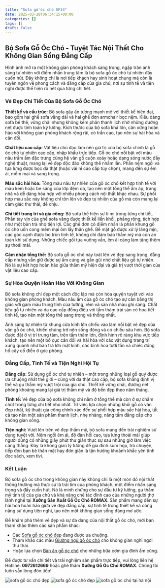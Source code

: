 ```yaml
---
title: "Sofa gỗ óc chó SF34"
date: 2025-03-28T06:34:15+00:00
categories: []
tags: []
draft: false
---
```

## Bộ Sofa Gỗ Óc Chó - Tuyệt Tác Nội Thất Cho Không Gian Sống Đẳng Cấp

Hình ảnh mở ra một không gian phòng khách sang trọng, ngập tràn ánh sáng tự nhiên với điểm nhấn trung tâm là bộ sofa gỗ óc chó tự nhiên đầy cuốn hút. Đây không chỉ là nơi tiếp khách hay sinh hoạt chung mà còn là tuyên ngôn về phong cách và đẳng cấp của gia chủ, nơi sự tinh tế và tiện nghi được thể hiện rõ nét qua từng chi tiết.

### Vẻ Đẹp Chi Tiết Của Bộ Sofa Gỗ Óc Chó

**Thiết kế và cấu trúc:** Bộ sofa gây ấn tượng mạnh mẽ với thiết kế hiện đại, bao gồm hai ghế sofa văng dài và hai ghế đơn armchair bọc nệm. Kiểu dáng sofa bề thế, vững chãi nhưng không kém phần thanh lịch nhờ những đường nét được tính toán kỹ lưỡng. Kích thước của bộ sofa khá lớn, cân xứng hoàn hảo với không gian phòng khách rộng rãi, có trần cao, tạo nên sự hài hòa và cân đối.

**Chất liệu cao cấp:** Vật liệu chủ đạo làm nên giá trị của bộ sofa chính là gỗ óc chó tự nhiên cao cấp, nhập khẩu trực tiếp. Gỗ óc chó nổi bật với màu nâu trầm ấm đặc trưng cùng hệ vân gỗ cuộn xoáy hoặc dạng sóng nước đầy nghệ thuật, mang lại vẻ đẹp độc đáo không thể nhầm lẫn. Phần nệm ngồi và tựa lưng được bọc da thật (hoặc vải nỉ cao cấp tùy chọn), mang đến sự êm ái, mềm mại và sang trọng.

**Màu sắc hài hòa:** Tông màu nâu tự nhiên của gỗ óc chó kết hợp tinh tế với màu kem hoặc be sáng của lớp đệm da, tạo nên một tổng thể ấm áp, trang nhã và dễ dàng hòa hợp với nhiều phong cách nội thất khác nhau. Sự phối hợp màu sắc này không chỉ tôn lên vẻ đẹp tự nhiên của gỗ mà còn mang lại cảm giác thư thái, dễ chịu.

**Chi tiết trang trí và gia công:** Bộ sofa thể hiện sự tỉ mỉ trong từng chi tiết. Phần tay vịn của ghế sofa văng được thiết kế liền khối, phẳng rộng, tích hợp như một bàn trà nhỏ tiện lợi. Các ghế đơn có điểm nhấn là phần khung gỗ óc chó uốn cong mềm mại ôm lấy thân ghế. Bề mặt gỗ được xử lý láng mịn, các góc cạnh được bo tròn tinh tế, không chỉ đảm bảo thẩm mỹ mà còn an toàn khi sử dụng. Những chiếc gối tựa vuông vắn, êm ái càng làm tăng thêm sự thoải mái.

**Cảm nhận tổng thể:** Bộ sofa gỗ óc chó này toát lên vẻ đẹp sang trọng, đẳng cấp nhưng vẫn giữ được sự ấm cúng và gần gũi nhờ chất liệu gỗ tự nhiên. Nó là sự kết hợp hoàn hảo giữa thẩm mỹ hiện đại và giá trị vượt thời gian của vật liệu cao cấp.

### Sự Hòa Quyện Hoàn Hảo Với Không Gian

Bộ sofa không chỉ đẹp một cách độc lập mà còn hòa quyện tuyệt vời vào không gian phòng khách. Màu nâu ấm của gỗ óc chó tạo sự cân bằng thị giác với gam màu trung tính của tường, rèm và sàn nhà màu ghi sáng. Chất liệu gỗ tự nhiên và da cao cấp đồng điệu với tấm thảm trải sàn có họa tiết tinh tế, tạo nên một tổng thể sang trọng và thống nhất.

Ánh sáng tự nhiên từ khung cửa kính lớn chiếu vào làm nổi bật vẻ đẹp của vân gỗ óc chó, khiến chúng trở nên sống động và có chiều sâu hơn. Bộ sofa được đặt ở vị trí trung tâm, trên tấm thảm lớn, định hình rõ ràng khu vực tiếp khách, tạo nên một bố cục cân đối và hài hòa với các vật dụng trang trí xung quanh như bàn trà lớn mặt kính, các bình hoa tươi tắn và chiếc đồng hồ cây cổ điển ở góc phòng.

### Đẳng Cấp, Tinh Tế và Tiện Nghi Hội Tụ

**Đẳng cấp:** Sử dụng gỗ óc chó tự nhiên – một trong những loại gỗ quý được ưa chuộng nhất thế giới – cùng với da thật cao cấp, bộ sofa khẳng định vị thế và gu thẩm mỹ vượt trội của gia chủ. Thiết kế vững chãi, đường nét phóng khoáng mang lại giá trị thẩm mỹ và độ bền đẹp theo năm tháng.

**Tinh tế:** Vẻ đẹp của bộ sofa không chỉ nằm ở tổng thể mà còn ở sự chăm chút trong từng chi tiết nhỏ nhất. Từ việc lựa chọn những khối gỗ có vân đẹp nhất, kỹ thuật gia công chính xác đến sự phối hợp màu sắc hài hòa, tất cả tạo nên một sản phẩm thanh lịch, nhẹ nhàng, nâng tầm đẳng cấp cho không gian sống.

**Tiện nghi:** Vượt lên trên vẻ đẹp thẩm mỹ, bộ sofa mang đến trải nghiệm sử dụng tuyệt vời. Nệm ngồi êm ái, độ đàn hồi cao, tựa lưng thoải mái giúp người dùng có những giây phút thư giãn thực sự sau những giờ làm việc căng thẳng. Đây là không gian lý tưởng để gia đình sum họp, trò chuyện, tiếp đón bạn bè thân mật hay đơn giản là tận hưởng khoảnh khắc yên tĩnh đọc sách, xem tivi.

### Kết Luận

Bộ sofa gỗ óc chó trong không gian này không chỉ là một món đồ nội thất thông thường mà thực sự là trái tim của phòng khách, một điểm nhấn sang trọng và đầy cuốn hút. Nó là minh chứng cho sự đầu tư kỹ lưỡng, gu thẩm mỹ tinh tế của gia chủ và khả năng chế tác đỉnh cao của những người thợ lành nghề tại **Xưởng Sản Xuất Gỗ Óc Chó ROMAX**. Sản phẩm mang đến sự hài hòa hoàn hảo giữa vẻ đẹp đẳng cấp, sự tinh tế trong thiết kế và công năng sử dụng tiện nghi, tạo nên một không gian sống đáng mơ ước.

Để khám phá thêm vẻ đẹp và sự đa dạng của nội thất gỗ óc chó, mời bạn tham khảo thêm các sản phẩm khác:

* Các [Sofa gỗ óc chó đẹp](https://romax.vn/danh-muc/phong-khach/sofa-go-oc-cho/) đang được ưa chuộng.
* Tham khảo các mẫu [Giường ngủ gỗ óc chó](https://romax.vn/danh-muc/phong-ngu/giuong-go-oc-cho/) cho không gian nghỉ ngơi thư thái.
* Hoặc lựa chọn [Bàn ăn gỗ óc chó](https://romax.vn/danh-muc/phong-bep/ban-an-go-oc-cho/) cho những bữa cơm gia đình ấm cúng.

Để được tư vấn chi tiết và trải nghiệm sản phẩm trực tiếp, vui lòng liên hệ Hotline: **0972612669** hoặc ghé thăm **Xưởng Gỗ Óc Chó ROMAX**. Chúng tôi luôn sẵn lòng đón tiếp!

![sofa gỗ óc chó đẹp](/img/sofa/sf34/sofa-go-oc-cho-sf34-1.webp)
![sofa gỗ óc chó đẹp](/img/sofa/sf34/sofa-go-oc-cho-sf34-2.webp)
![sofa gỗ óc chó tại hà nội](/img/sofa/sf34/sofa-go-oc-cho-sf34-3.webp)